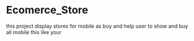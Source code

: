 # Ecomerce_Store
 this project display stores for mobile as buy and help  user to show and buy all mobile this like your
